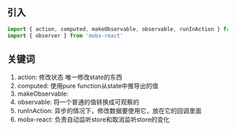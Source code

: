 ## 引入

```js
import { action, computed, makeObservable, observable, runInAction } from 'mobx'
import { observer } from 'mobx-react'
```

## 关键词

1. action: 修改状态 唯一修改state的东西
2. computed: 使用pure function从state中推导出的值
3. makeObservable:
4. observable: 将一个普通的值转换成可观察的
5. runInAction: 异步的情况下，修改数据要使用它，放在它的回调里面
6. mobx-react: 负责自动监听store和取消监听store的变化